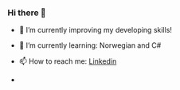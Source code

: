 ### Hi there 👋

- 🔭 I’m currently improving my developing skills!
- 🌱 I’m currently learning: Norwegian and C#
- 📫 How to reach me: <a href="https://www.linkedin.com/in/anna-v-092338164/" target="_blank">Linkedin</a>


- 


